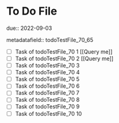 # To Do File

due:: 2022-09-03

metadatafield:: todoTestFile_70_65

- [ ] Task of todoTestFile_70 1 [[Query me]]
- [ ] Task of todoTestFile_70 2 [[Query me]]
- [ ] Task of todoTestFile_70 3
- [ ] Task of todoTestFile_70 4
- [ ] Task of todoTestFile_70 5
- [ ] Task of todoTestFile_70 6
- [ ] Task of todoTestFile_70 7
- [ ] Task of todoTestFile_70 8
- [ ] Task of todoTestFile_70 9
- [ ] Task of todoTestFile_70 10